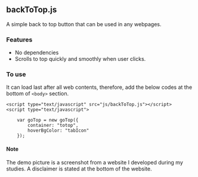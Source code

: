 ## backToTop.js

A simple back to top button that can be used in any webpages. 
	
	
### Features
- No dependencies
- Scrolls to top quickly and smoothly when user clicks.
	
	
### To use
It can load last after all web contents, therefore, add the below codes at the bottom of `<body>` section.  
```
<script type="text/javascript" src="js/backToTop.js"></script>
<script type="text/javascript">

	var goTop = new goTop({
		container: "totop",
		hoverBgColor: "tabIcon"	
	});

```	
	
	
#### Note
The demo picture is a screenshot from a website I developed during my studies. A disclaimer is stated at the bottom of the website.
	
	